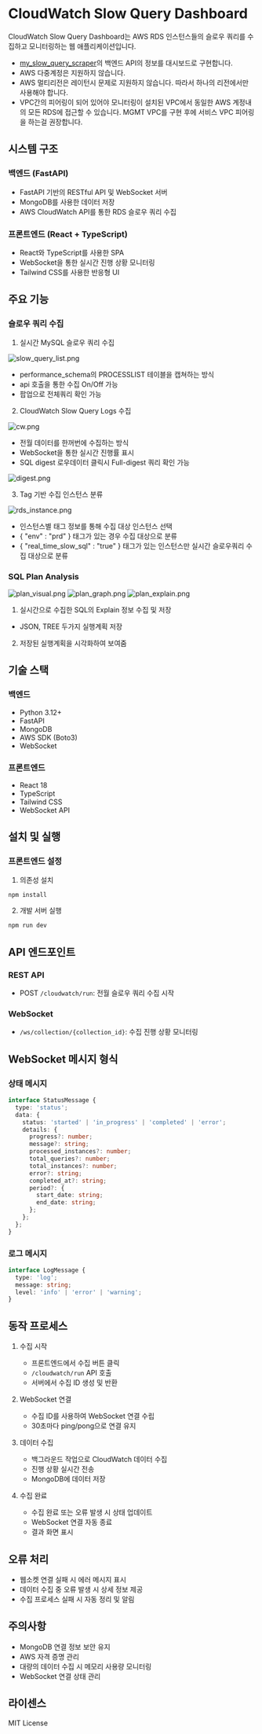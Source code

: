 # CloudWatch Slow Query Dashboard

CloudWatch Slow Query Dashboard는 AWS RDS 인스턴스들의 슬로우 쿼리를 수집하고 모니터링하는 웹 애플리케이션입니다.
- [my_slow_query_scraper](https://github.com/TeiNam/my_slow_query_scraper)의 백엔드 API의 정보를 대시보드로 구현합니다.
- AWS 다중계정은 지원하지 않습니다.
- AWS 멀티리전은 레이턴시 문제로 지원하지 않습니다. 따라서 하나의 리전에서만 사용해야 합니다.
- VPC간의 피어링이 되어 있어야 모니터링이 설치된 VPC에서 동일한 AWS 계정내의 모든 RDS에 접근할 수 있습니다. MGMT VPC를 구현 후에 서비스 VPC 피어링을 하는걸 권장합니다.

## 시스템 구조

### 백엔드 (FastAPI)
- FastAPI 기반의 RESTful API 및 WebSocket 서버
- MongoDB를 사용한 데이터 저장
- AWS CloudWatch API를 통한 RDS 슬로우 쿼리 수집

### 프론트엔드 (React + TypeScript)
- React와 TypeScript를 사용한 SPA
- WebSocket을 통한 실시간 진행 상황 모니터링
- Tailwind CSS를 사용한 반응형 UI

## 주요 기능

### 슬로우 쿼리 수집
1. 실시간 MySQL 슬로우 쿼리 수집

![slow_query_list.png](screenshots/slow_query_list.png)
   - performance_schema의 PROCESSLIST 테이블을 캡쳐하는 방식 
   - api 호출을 통한 수집 On/Off 가능
   - 팝업으로 전체쿼리 확인 가능

2. CloudWatch Slow Query Logs 수집

![cw.png](screenshots/cw.png)
   - 전월 데이터를 한꺼번에 수집하는 방식
   - WebSocket을 통한 실시간 진행률 표시
   - SQL digest 로우데이터 클릭시 Full-digest 쿼리 확인 가능

![digest.png](screenshots/digest.png)


3. Tag 기반 수집 인스턴스 분류

![rds_instance.png](screenshots/rds_instance.png)
   - 인스턴스별 태그 정보를 통해 수집 대상 인스턴스 선택
   - { "env" : "prd" } 태그가 있는 경우 수집 대상으로 분류
   - { "real_time_slow_sql" : "true" } 태그가 있는 인스턴스만 실시간 슬로우쿼리 수집 대상으로 분류



### SQL Plan Analysis

![plan_visual.png](screenshots/plan_visual.png)
![plan_graph.png](screenshots/plan_graph.png)
![plan_explain.png](screenshots/plan_explain.png)

1. 실시간으로 수집한 SQL의 Explain 정보 수집 및 저장
- JSON, TREE 두가지 실행계획 저장

2. 저장된 실행계획을 시각화하여 보여줌



## 기술 스택

### 백엔드
- Python 3.12+
- FastAPI
- MongoDB
- AWS SDK (Boto3)
- WebSocket

### 프론트엔드
- React 18
- TypeScript
- Tailwind CSS
- WebSocket API

## 설치 및 실행

### 프론트엔드 설정
1. 의존성 설치
```bash
npm install
```

2. 개발 서버 실행
```bash
npm run dev
```

## API 엔드포인트

### REST API
- POST `/cloudwatch/run`: 전월 슬로우 쿼리 수집 시작

### WebSocket
- `/ws/collection/{collection_id}`: 수집 진행 상황 모니터링

## WebSocket 메시지 형식

### 상태 메시지
```typescript
interface StatusMessage {
  type: 'status';
  data: {
    status: 'started' | 'in_progress' | 'completed' | 'error';
    details: {
      progress?: number;
      message?: string;
      processed_instances?: number;
      total_queries?: number;
      total_instances?: number;
      error?: string;
      completed_at?: string;
      period?: {
        start_date: string;
        end_date: string;
      };
    };
  };
}
```

### 로그 메시지
```typescript
interface LogMessage {
  type: 'log';
  message: string;
  level: 'info' | 'error' | 'warning';
}
```

## 동작 프로세스

1. 수집 시작
    - 프론트엔드에서 수집 버튼 클릭
    - `/cloudwatch/run` API 호출
    - 서버에서 수집 ID 생성 및 반환

2. WebSocket 연결
    - 수집 ID를 사용하여 WebSocket 연결 수립
    - 30초마다 ping/pong으로 연결 유지

3. 데이터 수집
    - 백그라운드 작업으로 CloudWatch 데이터 수집
    - 진행 상황 실시간 전송
    - MongoDB에 데이터 저장

4. 수집 완료
    - 수집 완료 또는 오류 발생 시 상태 업데이트
    - WebSocket 연결 자동 종료
    - 결과 화면 표시

## 오류 처리

- 웹소켓 연결 실패 시 에러 메시지 표시
- 데이터 수집 중 오류 발생 시 상세 정보 제공
- 수집 프로세스 실패 시 자동 정리 및 알림

## 주의사항

- MongoDB 연결 정보 보안 유지
- AWS 자격 증명 관리
- 대량의 데이터 수집 시 메모리 사용량 모니터링
- WebSocket 연결 상태 관리

## 라이센스

MIT License
